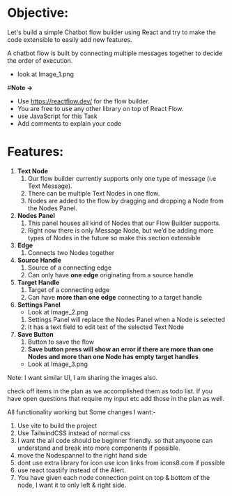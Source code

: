 # Objective:

Let's build a simple Chatbot flow builder using React and try to make the code extensible to easily add new features. 

A chatbot flow is built by connecting multiple messages together to decide the order of execution.


- look at Image_1.png


#**Note →** 

- Use https://reactflow.dev/ for the flow builder.
- You are free to use any other library on top of React Flow.
-  use JavaScript for this Task
- Add comments to explain your code

# Features:

1. **Text Node** 
    1. Our flow builder currently supports only one type of message (i.e Text Message).
    2. There can be multiple Text Nodes in one flow.
    3. Nodes are added to the flow by dragging and dropping a Node from the Nodes Panel.
2. **Nodes Panel** 
    1. This panel houses all kind of Nodes that our Flow Builder supports.
    2. Right now there is only Message Node, but we’d be adding more types of Nodes in the future so make this section extensible
3. **Edge**
    1. Connects two Nodes together
4. **Source Handle**
    1. Source of a connecting edge 
    2. Can only have **one edge** originating from a source handle
5. **Target Handle** 
    1. Target of a connecting edge
    2. Can have **more than one edge** connecting to a target handle 
6. **Settings Panel**
    - Look at Image_2.png
    1. Settings Panel will replace the Nodes Panel when a Node is selected
    2. It has a text field to edit text of the selected Text Node
7. **Save Button**
    1. Button to save the flow 
    2. **Save button press will show an error if there are more than one Nodes and more than one Node has empty target handles**
    - Look at Image_3.png

Note: I want similar UI, I am sharing the images also.

check off items in the plan as we accomplished them as todo list. If you have open questions that require my input etc add those in the plan as well.


All functionality working but Some changes I want:-

1. Use vite to build the project
2. Use TailwindCSS instead of normal css
3. I want the all code should be beginner friendly. so that anyoone can understand and break into more components if possible.
4. move the Nodespannel to the right hand side
5. dont use extra library for icon use icon links from icons8.com if possible
6. use react toastify instead of the Alert.
7. You have given each node connection point on top & bottom of the node, I want it to only left & right side.






